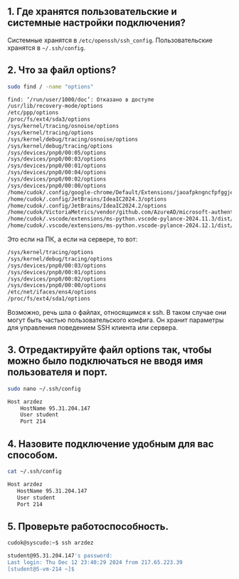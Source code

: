 ## **1. Где хранятся пользовательские и системные настройки подключения?**

Системные хранятся в `/etc/openssh/ssh_config`.
Пользовательские хранятся в `~/.ssh/config`.
## **2. Что за файл options?**

```bash
sudo find / -name "options"
```

```bash
find: ‘/run/user/1000/doc’: Отказано в доступе  
/usr/lib/recovery-mode/options  
/etc/ppp/options  
/proc/fs/ext4/sda3/options  
/sys/kernel/tracing/osnoise/options  
/sys/kernel/tracing/options  
/sys/kernel/debug/tracing/osnoise/options  
/sys/kernel/debug/tracing/options  
/sys/devices/pnp0/00:05/options  
/sys/devices/pnp0/00:03/options  
/sys/devices/pnp0/00:01/options  
/sys/devices/pnp0/00:04/options  
/sys/devices/pnp0/00:02/options  
/sys/devices/pnp0/00:00/options  
/home/cudok/.config/google-chrome/Default/Extensions/jaoafpkngncfpfggjefnekilbkcpjdgp/8.0.3_0/options  
/home/cudok/.config/JetBrains/IdeaIC2024.3/options  
/home/cudok/.config/JetBrains/IdeaIC2024.2/options  
/home/cudok/VictoriaMetrics/vendor/github.com/AzureAD/microsoft-authentication-library-for-go/apps/internal/options  
/home/cudok/.vscode/extensions/ms-python.vscode-pylance-2024.11.3/dist/typeshed-fallback/stubs/flake8/flake8/options  
/home/cudok/.vscode/extensions/ms-python.vscode-pylance-2024.12.1/dist/typeshed-fallback/stubs/flake8/flake8/options
```

Это если на ПК, а если на сервере, то вот:

```bash
/sys/kernel/tracing/options  
/sys/kernel/debug/tracing/options  
/sys/devices/pnp0/00:03/options  
/sys/devices/pnp0/00:01/options  
/sys/devices/pnp0/00:02/options  
/sys/devices/pnp0/00:00/options  
/etc/net/ifaces/ens4/options  
/proc/fs/ext4/sda1/options
```

Возможно, речь шла о файлах, относящимся к ssh. В таком случае они могут быть частью пользовательского конфига. Он хранит параметры для управления поведением SSH клиента или сервера.

## **3. Отредактируйте файл options так, чтобы можно было подключаться не вводя имя пользователя и порт.**

```bash
sudo nano ~/.ssh/config
```

```bash
Host arzdez
    HostName 95.31.204.147
    User student
    Port 214
```
## **4. Назовите подключение удобным для вас способом.**

```bash
cat ~/.ssh/config
```

```bash
Host arzdez  
   HostName 95.31.204.147  
   User student  
   Port 214
```

## **5. Проверьте работоспособность.**

```bash
cudok@syscudo:~$ ssh arzdez  
```

```bash
student@95.31.204.147's password:    
Last login: Thu Dec 12 23:40:29 2024 from 217.65.223.39  
[student@S-vm-214 ~]$
```